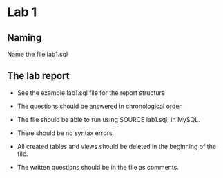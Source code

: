 # Lab 1

## Naming
Name the file lab1.sql

## The lab report
* See the example lab1.sql file for the report structure

* The questions should be answered in chronological order. 

* The file should be able to run using SOURCE lab1.sql; in MySQL. 
* There should be no syntax errors.

* All created tables and views should be deleted in the beginning of the file.

* The written questions should be in the file as comments. 
